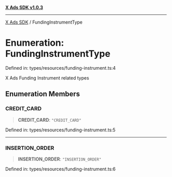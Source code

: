 [**X Ads SDK v1.0.3**](../README.md)

***

[X Ads SDK](../globals.md) / FundingInstrumentType

# Enumeration: FundingInstrumentType

Defined in: types/resources/funding-instrument.ts:4

X Ads Funding Instrument related types

## Enumeration Members

### CREDIT\_CARD

> **CREDIT\_CARD**: `"CREDIT_CARD"`

Defined in: types/resources/funding-instrument.ts:5

***

### INSERTION\_ORDER

> **INSERTION\_ORDER**: `"INSERTION_ORDER"`

Defined in: types/resources/funding-instrument.ts:6
